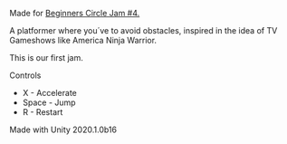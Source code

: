 Made for [Beginners Circle Jam #4.](https://itch.io/jam/beginners-circle-jam-4)

A platformer where you´ve to avoid obstacles, inspired in the idea of TV Gameshows like America Ninja Warrior.

This  is our first jam.

Controls
- X - Accelerate
- Space - Jump
- R - Restart

Made with Unity 2020.1.0b16
